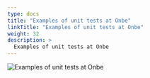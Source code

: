 ```yaml
---
type: docs
title: "Examples of unit tests at Onbe"
linkTitle: "Examples of unit tests at Onbe"
weight: 32
description: >
  Examples of unit tests at Onbe
---
```


![Examples of unit tests at Onbe](/images/bootcamp-slides/microservices-bootcamp/Slide32.PNG)
